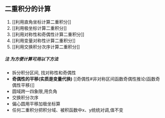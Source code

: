 ## 二重积分的计算

1. [[利用直角坐标计算二重积分]]
2. [[利用极坐标计算二重积分]]
3. [[利用对称性和奇偶性计算二重积分]]
4. [[利用变量对称性计算二重积分]]
5. [[利用交换积分次序计算二重积分]]

##### 注 为方便计算可用以下方法

- 拆分积分区间, 找对称性和奇偶性
- **奇偶性的平移(实质是变量代换)** [[奇偶性#非对称区间函数奇偶性推论(函数奇偶性平移)]]
- 圆域跨一四象限,用负角
- 交换积分次序
- 偏心圆用平移加极坐标算
- 任何二重积分把积分域、被积函数中x、y统统对调,值不变
